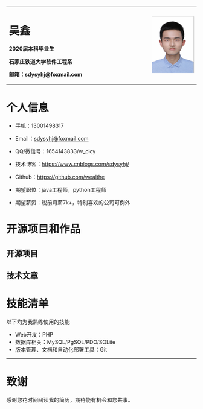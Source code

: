 
<table border="0">
  <tr>
    <td width="75%">
      <h1>吴鑫</h1>
      <p><b>2020届本科毕业生</b></p>
      <p><b>石家庄铁道大学软件工程系</b></p>
      <p><b>邮箱：sdysyhj@foxmail.com</b></p>
    </td>
    <td width="25%">
      <img src="/zhengjianzhao.jpg" width="100%" alt="证件照">
    </td>
  </tr>
</table>

# 个人信息
 - 手机：13001498317
 - Email：sdysyhj@foxmail.com
 - QQ/微信号：1654143833/w_clcy
 - 技术博客：https://www.cnblogs.com/sdysyhj/
 - Github：https://github.com/wealthe

 - 期望职位：java工程师，python工程师
 - 期望薪资：税前月薪7k+，特别喜欢的公司可例外

  
# 开源项目和作品

## 开源项目


## 技术文章
    
    
# 技能清单

以下均为我熟练使用的技能

- Web开发：PHP
- 数据库相关：MySQL/PgSQL/PDO/SQLite
- 版本管理、文档和自动化部署工具：Git
      
---      
# 致谢
感谢您花时间阅读我的简历，期待能有机会和您共事。
      
